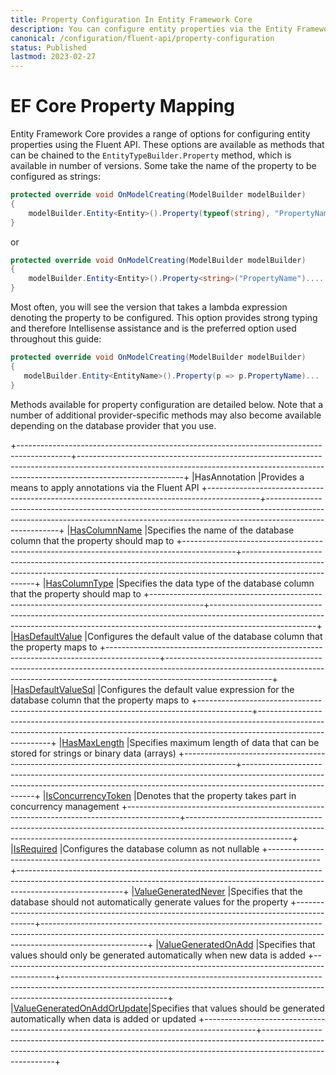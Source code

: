 ```yaml
---
title: Property Configuration In Entity Framework Core
description: You can configure entity properties via the Entity Framework Core Fluent API. These options are made available through methods on the EntityTypeBuilder.Property type
canonical: /configuration/fluent-api/property-configuration
status: Published
lastmod: 2023-02-27
---
```


# EF Core Property Mapping

Entity Framework Core provides a range of options for configuring entity properties using the Fluent API. These options are available as methods that can be chained to the `EntityTypeBuilder.Property` method, which is available in  number of versions. Some take the name of the property to be configured as strings:

```csharp
protected override void OnModelCreating(ModelBuilder modelBuilder)
{
    modelBuilder.Entity<Entity>().Property(typeof(string), "PropertyName"))...
}
```
or 
```csharp
protected override void OnModelCreating(ModelBuilder modelBuilder)
{
    modelBuilder.Entity<Entity>().Property<string>("PropertyName")....
}
```

 Most often, you will see the version that takes a lambda expression denoting the property to be configured. This option provides strong typing and therefore Intellisense assistance and is the preferred option used throughout this guide:

 ```csharp
protected override void OnModelCreating(ModelBuilder modelBuilder)
{
    modelBuilder.Entity<EntityName>().Property(p => p.PropertyName)...
}
```
Methods available for property configuration are detailed below. Note that a number of additional provider-specific methods may also become available depending on the database provider that you use. 

+-------------------------------------------------------------------------------------------+--------------------------------------------------------------------------------------------------------------------------------------------------------------------------------------+
|HasAnnotation                                                                              |Provides a means to apply annotations via the Fluent API
+-------------------------------------------------------------------------------------------+--------------------------------------------------------------------------------------------------------------------------------------------------------------------------------------+
|[HasColumnName](/configuration/fluent-api/hascolumnname-method)                            |Specifies the name of the database column that the property should map to
+-------------------------------------------------------------------------------------------+--------------------------------------------------------------------------------------------------------------------------------------------------------------------------------------+
|[HasColumnType](/configuration/fluent-api/hascolumntype-method)                            |Specifies the data type of the database column that the property should map to
+-------------------------------------------------------------------------------------------+--------------------------------------------------------------------------------------------------------------------------------------------------------------------------------------+
|[HasDefaultValue](/configuration/fluent-api/hasdefaultvalue-method)                        |Configures the default value of the database column that the property maps to
+-------------------------------------------------------------------------------------------+--------------------------------------------------------------------------------------------------------------------------------------------------------------------------------------+
|[HasDefaultValueSql](/configuration/fluent-api/hasdefaultvaluesql-method)                  |Configures the default value expression for the database column that the property maps to
+-------------------------------------------------------------------------------------------+--------------------------------------------------------------------------------------------------------------------------------------------------------------------------------------+
|[HasMaxLength](/configuration/fluent-api/hasmaxlength-method)                              |Specifies maximum length of  data that can be stored for strings or binary data (arrays)
+-------------------------------------------------------------------------------------------+--------------------------------------------------------------------------------------------------------------------------------------------------------------------------------------+
|[IsConcurrencyToken](/configuration/fluent-api/isconcurrencytoken-method)                  |Denotes that the property takes part in concurrency management
+-------------------------------------------------------------------------------------------+--------------------------------------------------------------------------------------------------------------------------------------------------------------------------------------+
|[IsRequired](/configuration/fluent-api/isrequired-method)                                  |Configures the database column as not nullable
+-------------------------------------------------------------------------------------------+--------------------------------------------------------------------------------------------------------------------------------------------------------------------------------------+
|[ValueGeneratedNever](/configuration/fluent-api/valuegeneratednever-method)                |Specifies that the database should not automatically generate values for the property
+-------------------------------------------------------------------------------------------+--------------------------------------------------------------------------------------------------------------------------------------------------------------------------------------+
|[ValueGeneratedOnAdd](/configuration/fluent-api/valuegeneratedonadd-method)                |Specifies that values should only be generated automatically when new data is added
+-------------------------------------------------------------------------------------------+--------------------------------------------------------------------------------------------------------------------------------------------------------------------------------------+
|[ValueGeneratedOnAddOrUpdate](/configuration/fluent-api/valuegeneratedonaddorupdate-method)|Specifies that values should be generated automatically when data is added or updated
+-------------------------------------------------------------------------------------------+--------------------------------------------------------------------------------------------------------------------------------------------------------------------------------------+
